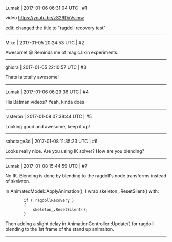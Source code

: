 Lumak | 2017-01-06 06:31:04 UTC | #1

video
https://youtu.be/zS26DxVsimw

edit: changed the title to "ragdoll recovery test"

-------------------------

Mike | 2017-01-05 20:24:53 UTC | #2

Awesome! :grinning:
Reminds me of magic.lixin experiments.

-------------------------

ghidra | 2017-01-05 22:10:57 UTC | #3

Thats is totally awesome!

-------------------------

Lumak | 2017-01-06 06:29:36 UTC | #4

His Batman videos? Yeah, kinda does

-------------------------

rasteron | 2017-01-08 07:38:44 UTC | #5

Looking good and awesome, keep it up!

-------------------------

sabotage3d | 2017-01-08 11:35:23 UTC | #6

Looks really nice. Are you using IK solver? How are you blending?

-------------------------

Lumak | 2017-01-08 15:44:59 UTC | #7

No IK. Blending is done by blending to the ragdoll's node transforms instead of skeleton.

In AnimatedModel::ApplyAnimation(), I wrap skeleton_.ResetSilent() with:
      
            if (!ragdollRecovery_)
            {
                skeleton_.ResetSilent();
            }

Then adding a slight delay in AnimationController::Update() for ragdoll blending to the 1st frame of the stand up animaiton.

-------------------------

